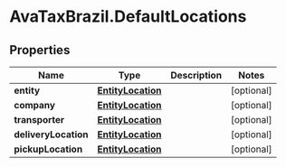 # AvaTaxBrazil.DefaultLocations

## Properties
Name | Type | Description | Notes
------------ | ------------- | ------------- | -------------
**entity** | [**EntityLocation**](EntityLocation.md) |  | [optional] 
**company** | [**EntityLocation**](EntityLocation.md) |  | [optional] 
**transporter** | [**EntityLocation**](EntityLocation.md) |  | [optional] 
**deliveryLocation** | [**EntityLocation**](EntityLocation.md) |  | [optional] 
**pickupLocation** | [**EntityLocation**](EntityLocation.md) |  | [optional] 


